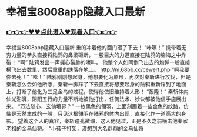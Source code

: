 # 幸福宝8008app隐藏入口最新

### <a href="https://github.com/asidw/xian/issues/1">👉👉👉♥♥点此进入♥观看入口👈👉👉</a>

幸福宝8008app隐藏入口最新
重的冲着他的面门砸了下去！
    “咔嚓！”
    携带着无穷力量的拳头直接将陆鸦的鼻梁砸断，一股巨大的力道直接在陆鸦的脑海之中炸裂！
    “啊”
    陆鸦发出一声撕心裂肺的嚎叫。
    他整个人如同倒飞出去的炮弹一般直接横飞出去数里，然后重重的跌落在地上。
    http://m.68bb.cc/cewert.php
    “啊我要你去死！”
    “嘭！”
    陆鸦刚刚想起身，他想要化为原形，再次对秦斩进行攻伐，但是秦斩怎么会如他所愿，秦斩一脚踩了下去直接将想要起身的陆鸦重新踩到了地面上，打断了他化为三足金乌的过程，使得他依旧维持着人形！
    “轰隆！”
    秦斩体内仙光澎湃，阴阳五行的力量不断地被他打出，任何法术、妙诀都被他信手施展出来。
    “万法随心，玄仙境界？”
    一枚黑色的翎羽，上面刻画着一些金色的纹路，仿佛是天然生成的一般，只见这根翎羽在陆鸦的体内出现，直接化作一道高大的身影。
    望着这个人的真容，秦斩瞳孔微缩，这人他见过，正是不久之前横击他秦家老祖的金乌仙将。
    “小孩子打架，没想到大名鼎鼎的金乌仙将
